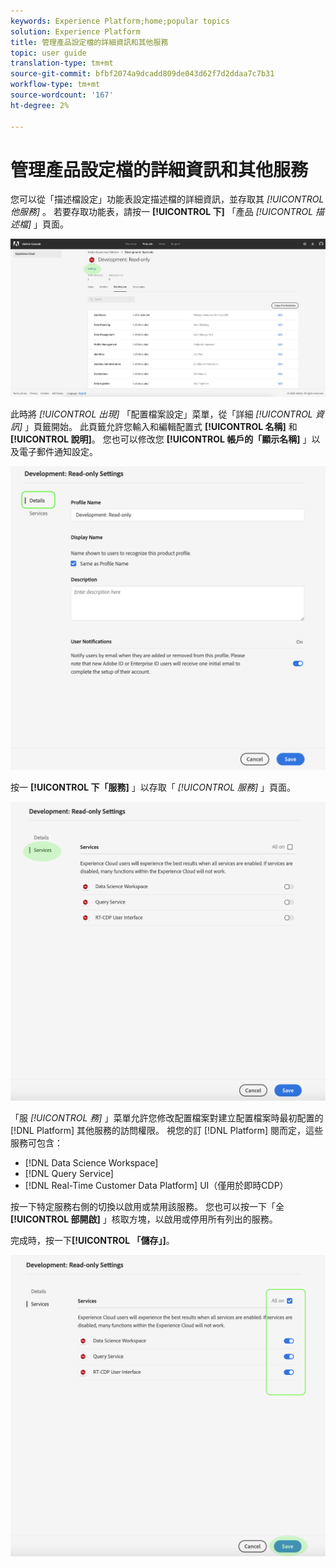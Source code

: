 ```yaml
---
keywords: Experience Platform;home;popular topics
solution: Experience Platform
title: 管理產品設定檔的詳細資訊和其他服務
topic: user guide
translation-type: tm+mt
source-git-commit: bfbf2074a9dcadd809de043d62f7d2ddaa7c7b31
workflow-type: tm+mt
source-wordcount: '167'
ht-degree: 2%

---
```



# 管理產品設定檔的詳細資訊和其他服務

您可以從「描述檔設定」功能表設定描述檔的詳細資訊，並存取其 *[!UICONTROL 他服務]* 。 若要存取功能表，請按一 **[!UICONTROL 下]** 「產品 *[!UICONTROL 描述檔]* 」頁面。

![profile-settings](../images/profile-settings.png)

此時將 *[!UICONTROL 出現]* 「配置檔案設定」菜單，從「詳細 *[!UICONTROL 資訊]* 」頁籤開始。 此頁籤允許您輸入和編輯配置式 **[!UICONTROL 名稱]** 和 **[!UICONTROL 說明]**。 您也可以修改您 **[!UICONTROL 帳戶的「顯示名稱]** 」以及電子郵件通知設定。

![edit-details-settings](../images/edit-details-settings.png)

按一 **[!UICONTROL 下「服務]** 」以存取「 *[!UICONTROL 服務]* 」頁面。

![services-page](../images/services-page.png)

「服 *[!UICONTROL 務]* 」菜單允許您修改配置檔案對建立配置檔案時最初配置的 [!DNL Platform] 其他服務的訪問權限。 視您的訂 [!DNL Platform] 閱而定，這些服務可包含：

- [!DNL Data Science Workspace]
- [!DNL Query Service]
- [!DNL Real-Time Customer Data Platform] UI（僅用於即時CDP）

按一下特定服務右側的切換以啟用或禁用該服務。 您也可以按一下「全 **[!UICONTROL 部開啟]** 」核取方塊，以啟用或停用所有列出的服務。

完成時，按一下&#x200B;**[!UICONTROL 「儲存」]**。

![edit-additional-services](../images/edit-additional-services.png)